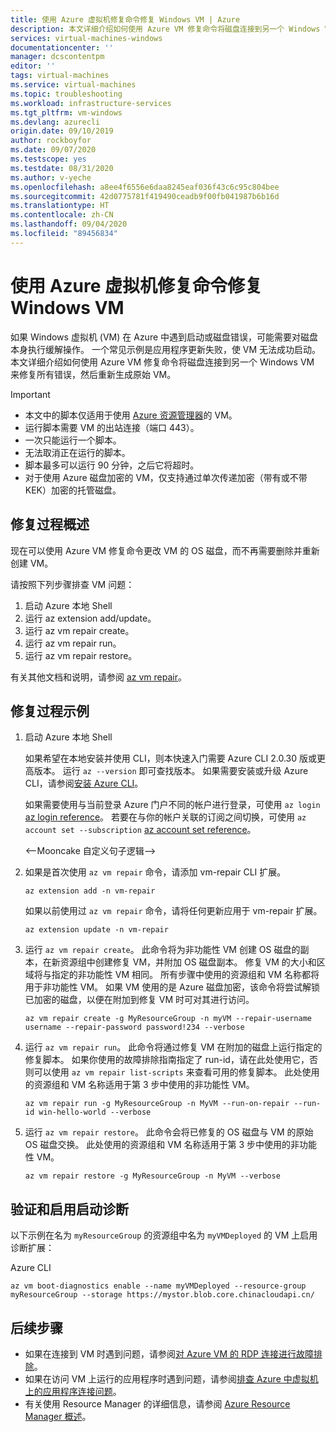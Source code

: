 ```yaml
---
title: 使用 Azure 虚拟机修复命令修复 Windows VM | Azure
description: 本文详细介绍如何使用 Azure VM 修复命令将磁盘连接到另一个 Windows VM 来修复所有错误，然后重新生成原始 VM。
services: virtual-machines-windows
documentationcenter: ''
manager: dcscontentpm
editor: ''
tags: virtual-machines
ms.service: virtual-machines
ms.topic: troubleshooting
ms.workload: infrastructure-services
ms.tgt_pltfrm: vm-windows
ms.devlang: azurecli
origin.date: 09/10/2019
author: rockboyfor
ms.date: 09/07/2020
ms.testscope: yes
ms.testdate: 08/31/2020
ms.author: v-yeche
ms.openlocfilehash: a8ee4f6556e6daa8245eaf036f43c6c95c804bee
ms.sourcegitcommit: 42d0775781f419490ceadb9f00fb041987b6b16d
ms.translationtype: HT
ms.contentlocale: zh-CN
ms.lasthandoff: 09/04/2020
ms.locfileid: "89456834"
---
```

# <a name="repair-a-windows-vm-by-using-the-azure-virtual-machine-repair-commands"></a>使用 Azure 虚拟机修复命令修复 Windows VM

如果 Windows 虚拟机 (VM) 在 Azure 中遇到启动或磁盘错误，可能需要对磁盘本身执行缓解操作。 一个常见示例是应用程序更新失败，使 VM 无法成功启动。 本文详细介绍如何使用 Azure VM 修复命令将磁盘连接到另一个 Windows VM 来修复所有错误，然后重新生成原始 VM。

> [!IMPORTANT]
> * 本文中的脚本仅适用于使用 [Azure 资源管理器](../../azure-resource-manager/management/overview.md)的 VM。
> * 运行脚本需要 VM 的出站连接（端口 443）。
> * 一次只能运行一个脚本。
> * 无法取消正在运行的脚本。
> * 脚本最多可以运行 90 分钟，之后它将超时。
> * 对于使用 Azure 磁盘加密的 VM，仅支持通过单次传递加密（带有或不带 KEK）加密的托管磁盘。

## <a name="repair-process-overview"></a>修复过程概述

现在可以使用 Azure VM 修复命令更改 VM 的 OS 磁盘，而不再需要删除并重新创建 VM。

请按照下列步骤排查 VM 问题：

1. 启动 Azure 本地 Shell
2. 运行 az extension add/update。
3. 运行 az vm repair create。
4. 运行 az vm repair run。
5. 运行 az vm repair restore。

有关其他文档和说明，请参阅 [az vm repair](https://docs.microsoft.com/cli/azure/ext?view=azure-cli-latest#az-vm-repair)。

## <a name="repair-process-example"></a>修复过程示例

1. 启动 Azure 本地 Shell

    <!--Not Available on The Azure Cloud Shell-->
    <!--Not Available on select **Try it** from the upper-right corner of a code block.-->
    <!--Not Available on Select **Copy** to copy the blocks of code, then paste the code into the local Shell, and select **Enter** to run it.-->

    如果希望在本地安装并使用 CLI，则本快速入门需要 Azure CLI 2.0.30 版或更高版本。 运行 ``az --version`` 即可查找版本。 如果需要安装或升级 Azure CLI，请参阅[安装 Azure CLI](https://docs.azure.cn/cli/install-azure-cli?view=azure-cli-latest)。

    如果需要使用与当前登录 Azure 门户不同的帐户进行登录，可使用 ``az login`` [az login reference](https://docs.azure.cn/cli/reference-index?view=azure-cli-latest#az-login)。  若要在与你的帐户关联的订阅之间切换，可使用 ``az account set --subscription`` [az account set reference](https://docs.azure.cn/cli/account?view=azure-cli-latest#az-account-set)。

    <--Mooncake 自定义句子逻辑-->

2. 如果是首次使用 `az vm repair` 命令，请添加 vm-repair CLI 扩展。

    ```azurecli
    az extension add -n vm-repair
    ```

    如果以前使用过 `az vm repair` 命令，请将任何更新应用于 vm-repair 扩展。

    ```azurecli
    az extension update -n vm-repair
    ```

3. 运行 `az vm repair create`。 此命令将为非功能性 VM 创建 OS 磁盘的副本，在新资源组中创建修复 VM，并附加 OS 磁盘副本。  修复 VM 的大小和区域将与指定的非功能性 VM 相同。 所有步骤中使用的资源组和 VM 名称都将用于非功能性 VM。 如果 VM 使用的是 Azure 磁盘加密，该命令将尝试解锁已加密的磁盘，以便在附加到修复 VM 时可对其进行访问。

    ```azurecli
    az vm repair create -g MyResourceGroup -n myVM --repair-username username --repair-password password!234 --verbose
    ```

4. 运行 `az vm repair run`。 此命令将通过修复 VM 在附加的磁盘上运行指定的修复脚本。 如果你使用的故障排除指南指定了 run-id，请在此处使用它，否则可以使用 `az vm repair list-scripts` 来查看可用的修复脚本。 此处使用的资源组和 VM 名称适用于第 3 步中使用的非功能性 VM。

    ```azurecli
    az vm repair run -g MyResourceGroup -n MyVM --run-on-repair --run-id win-hello-world --verbose
    ```

5. 运行 `az vm repair restore`。 此命令会将已修复的 OS 磁盘与 VM 的原始 OS 磁盘交换。 此处使用的资源组和 VM 名称适用于第 3 步中使用的非功能性 VM。

    ```azurecli
    az vm repair restore -g MyResourceGroup -n MyVM --verbose
    ```

## <a name="verify-and-enable-boot-diagnostics"></a>验证和启用启动诊断

以下示例在名为 ``myResourceGroup`` 的资源组中名为 ``myVMDeployed`` 的 VM 上启用诊断扩展：

Azure CLI

```azurecli
az vm boot-diagnostics enable --name myVMDeployed --resource-group myResourceGroup --storage https://mystor.blob.core.chinacloudapi.cn/
```

## <a name="next-steps"></a>后续步骤

* 如果在连接到 VM 时遇到问题，请参阅[对 Azure VM 的 RDP 连接进行故障排除](./troubleshoot-rdp-connection.md)。
* 如果在访问 VM 上运行的应用程序时遇到问题，请参阅[排查 Azure 中虚拟机上的应用程序连接问题](./troubleshoot-app-connection.md)。
* 有关使用 Resource Manager 的详细信息，请参阅 [Azure Resource Manager 概述](../../azure-resource-manager/management/overview.md)。

<!-- Update_Description: update meta properties, wording update, update link -->